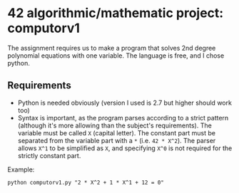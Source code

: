 # 42 algorithmic/mathematic project: computorv1

The assignment requires us to make a program that solves 2nd degree polynomial equations with one variable. The language is free, and I chose python.

## Requirements

* Python is needed obviously (version I used is 2.7 but higher should work too)
* Syntax is important, as the program parses according to a strict pattern (although it's more allowing than the subject's requirements). The variable must be called
`X` (capital letter). The constant part must be separated from the variable part with a `*` (i.e. `42 * X^2`). The parser allows `X^1` to be simplified as `X`, and specifying `X^0`
is not required for the strictly constant part.

Example:
```
python computorv1.py "2 * X^2 + 1 * X^1 + 12 = 0"
```
